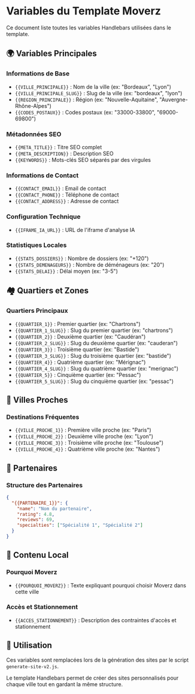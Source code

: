 # Variables du Template Moverz

Ce document liste toutes les variables Handlebars utilisées dans le template.

## 🌍 Variables Principales

### Informations de Base
- `{{VILLE_PRINCIPALE}}` : Nom de la ville (ex: "Bordeaux", "Lyon")
- `{{VILLE_PRINCIPALE_SLUG}}` : Slug de la ville (ex: "bordeaux", "lyon")
- `{{REGION_PRINCIPALE}}` : Région (ex: "Nouvelle-Aquitaine", "Auvergne-Rhône-Alpes")
- `{{CODES_POSTAUX}}` : Codes postaux (ex: "33000-33800", "69000-69800")

### Métadonnées SEO
- `{{META_TITLE}}` : Titre SEO complet
- `{{META_DESCRIPTION}}` : Description SEO
- `{{KEYWORDS}}` : Mots-clés SEO séparés par des virgules

### Informations de Contact
- `{{CONTACT_EMAIL}}` : Email de contact
- `{{CONTACT_PHONE}}` : Téléphone de contact
- `{{CONTACT_ADDRESS}}` : Adresse de contact

### Configuration Technique
- `{{IFRAME_IA_URL}}` : URL de l'iframe d'analyse IA

### Statistiques Locales
- `{{STATS_DOSSIERS}}` : Nombre de dossiers (ex: "+120")
- `{{STATS_DEMENAGEURS}}` : Nombre de déménageurs (ex: "20")
- `{{STATS_DELAI}}` : Délai moyen (ex: "3-5")

## 🏘️ Quartiers et Zones

### Quartiers Principaux
- `{{QUARTIER_1}}` : Premier quartier (ex: "Chartrons")
- `{{QUARTIER_1_SLUG}}` : Slug du premier quartier (ex: "chartrons")
- `{{QUARTIER_2}}` : Deuxième quartier (ex: "Caudéran")
- `{{QUARTIER_2_SLUG}}` : Slug du deuxième quartier (ex: "cauderan")
- `{{QUARTIER_3}}` : Troisième quartier (ex: "Bastide")
- `{{QUARTIER_3_SLUG}}` : Slug du troisième quartier (ex: "bastide")
- `{{QUARTIER_4}}` : Quatrième quartier (ex: "Mérignac")
- `{{QUARTIER_4_SLUG}}` : Slug du quatrième quartier (ex: "merignac")
- `{{QUARTIER_5}}` : Cinquième quartier (ex: "Pessac")
- `{{QUARTIER_5_SLUG}}` : Slug du cinquième quartier (ex: "pessac")

## 🚗 Villes Proches

### Destinations Fréquentes
- `{{VILLE_PROCHE_1}}` : Première ville proche (ex: "Paris")
- `{{VILLE_PROCHE_2}}` : Deuxième ville proche (ex: "Lyon")
- `{{VILLE_PROCHE_3}}` : Troisième ville proche (ex: "Toulouse")
- `{{VILLE_PROCHE_4}}` : Quatrième ville proche (ex: "Nantes")

## 🏢 Partenaires

### Structure des Partenaires
```json
{
  "{{PARTENAIRE_1}}": {
    "name": "Nom du partenaire",
    "rating": 4.8,
    "reviews": 69,
    "specialties": ["Spécialité 1", "Spécialité 2"]
  }
}
```

## 📝 Contenu Local

### Pourquoi Moverz
- `{{POURQUOI_MOVERZ}}` : Texte expliquant pourquoi choisir Moverz dans cette ville

### Accès et Stationnement
- `{{ACCES_STATIONNEMENT}}` : Description des contraintes d'accès et stationnement

## 🔄 Utilisation

Ces variables sont remplacées lors de la génération des sites par le script `generate-site-v2.js`.

Le template Handlebars permet de créer des sites personnalisés pour chaque ville tout en gardant la même structure.
